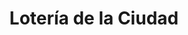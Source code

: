 ---
title: "Lotería de la Ciudad"
url: /ciudad-autonoma-de-buenos-aires/loteria-de-la-ciudad-avenida-vernet/
shop: Lotterie
---
